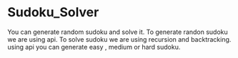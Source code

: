 # Sudoku_Solver

You can generate random sudoku and solve it.
To generate randon sudoku we are using api.
To solve sudoku we are using recursion and backtracking.
using api you can generate easy , medium or hard sudoku.
